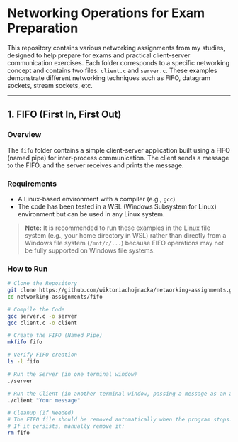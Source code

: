 # Networking Operations for Exam Preparation

This repository contains various networking assignments from my studies, designed to help prepare for exams and practical client-server communication exercises. Each folder corresponds to a specific networking concept and contains two files: `client.c` and `server.c`. These examples demonstrate different networking techniques such as FIFO, datagram sockets, stream sockets, etc.

---

## 1. FIFO (First In, First Out)

### Overview
The `fifo` folder contains a simple client-server application built using a FIFO (named pipe) for inter-process communication. The client sends a message to the FIFO, and the server receives and prints the message.

### Requirements
- A Linux-based environment with a compiler (e.g., `gcc`)
- The code has been tested in a WSL (Windows Subsystem for Linux) environment but can be used in any Linux system.

> **Note:** It is recommended to run these examples in the Linux file system (e.g., your home directory in WSL) rather than directly from a Windows file system (`/mnt/c/...`) because FIFO operations may not be fully supported on Windows file systems.

### How to Run
```bash
# Clone the Repository
git clone https://github.com/wiktoriachojnacka/networking-assignments.git
cd networking-assignments/fifo

# Compile the Code
gcc server.c -o server
gcc client.c -o client

# Create the FIFO (Named Pipe)
mkfifo fifo

# Verify FIFO creation
ls -l fifo

# Run the Server (in one terminal window)
./server

# Run the Client (in another terminal window, passing a message as an argument)
./client "Your message"

# Cleanup (If Needed)
# The FIFO file should be removed automatically when the program stops.
# If it persists, manually remove it:
rm fifo

